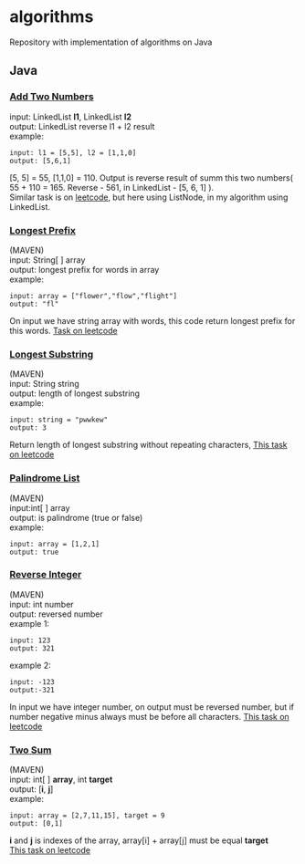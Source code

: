 # algorithms
Repository with implementation of algorithms on Java

## Java
### [Add Two Numbers](java/AddTwoNumbers)
input: LinkedList **l1**, LinkedList **l2**\
output: LinkedList reverse l1 + l2 result\
example:
```
input: l1 = [5,5], l2 = [1,1,0]
output: [5,6,1]
```
[5, 5] = 55, [1,1,0] = 110. Output is reverse result of summ this two numbers( 55 + 110 = 165. Reverse - 561, in LinkedList - [5, 6, 1] ).\
Similar task is on [leetcode](https://leetcode.com/problems/add-two-numbers/), but here using ListNode, in my algorithm using LinkedList.

### [Longest Prefix](java/LongestPrefix) 
(MAVEN)\
input: String[ ] array\
output: longest prefix for words in array\
example:
```
input: array = ["flower","flow","flight"]
output: "fl"
```

On input we have string array with words, this code return longest prefix for this words. [Task on leetcode](https://leetcode.com/problems/longest-common-prefix/)

### [Longest Substring](java/LongestSubstring)
(MAVEN)\
input: String string\
output: length of longest substring\
example:
```
input: string = "pwwkew"
output: 3
```

Return length of longest substring without repeating characters, [This task on leetcode](https://leetcode.com/problems/longest-substring-without-repeating-characters/)

### [Palindrome List](java/PalindromeList)
(MAVEN)\
input:int[ ] array\
output: is palindrome (true or false)\
example:
```
input: array = [1,2,1]
output: true
```

### [Reverse Integer](java/ReverseInteger)
(MAVEN)\
input: int number\
output: reversed number\
example 1:
```
input: 123
output: 321
```

example 2:
```
input: -123
output:-321
```

In input we have integer number, on output must be reversed number, but if number negative minus always must be before all characters. [This task on leetcode](https://leetcode.com/problems/reverse-integer/)



### [Two Sum](java/TwoSum)
(MAVEN)\
input: int[ ] **array**, int **target**\
output: [**i**, **j**]\
example: 
```
input: array = [2,7,11,15], target = 9
output: [0,1]
```
**i** and **j** is indexes of the array, array[i] + array[j] must be equal **target**\
[This task on leetcode](https://leetcode.com/problems/two-sum/)


